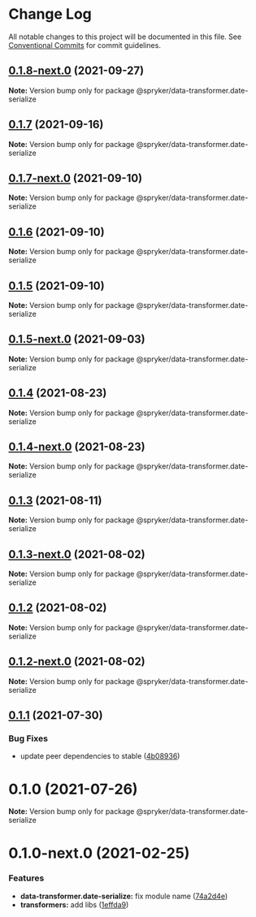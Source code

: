 # Change Log

All notable changes to this project will be documented in this file.
See [Conventional Commits](https://conventionalcommits.org) for commit guidelines.

## [0.1.8-next.0](https://github.com/spryker/zed-gui/compare/@spryker/data-transformer.date-serialize@0.1.4...@spryker/data-transformer.date-serialize@0.1.8-next.0) (2021-09-27)

**Note:** Version bump only for package @spryker/data-transformer.date-serialize





## [0.1.7](https://github.com/spryker/ui-components/compare/@spryker/data-transformer.date-serialize@0.1.7-next.0...@spryker/data-transformer.date-serialize@0.1.7) (2021-09-16)

**Note:** Version bump only for package @spryker/data-transformer.date-serialize





## [0.1.7-next.0](https://github.com/spryker/ui-components/compare/@spryker/data-transformer.date-serialize@0.1.6...@spryker/data-transformer.date-serialize@0.1.7-next.0) (2021-09-10)

**Note:** Version bump only for package @spryker/data-transformer.date-serialize





## [0.1.6](https://github.com/spryker/ui-components/compare/@spryker/data-transformer.date-serialize@0.1.5-next.0...@spryker/data-transformer.date-serialize@0.1.6) (2021-09-10)

**Note:** Version bump only for package @spryker/data-transformer.date-serialize





## [0.1.5](https://github.com/spryker/ui-components/compare/@spryker/data-transformer.date-serialize@0.1.5-next.0...@spryker/data-transformer.date-serialize@0.1.5) (2021-09-10)

**Note:** Version bump only for package @spryker/data-transformer.date-serialize





## [0.1.5-next.0](https://github.com/spryker/ui-components/compare/@spryker/data-transformer.date-serialize@0.1.4...@spryker/data-transformer.date-serialize@0.1.5-next.0) (2021-09-03)

**Note:** Version bump only for package @spryker/data-transformer.date-serialize





## [0.1.4](https://github.com/spryker/ui-components/compare/@spryker/data-transformer.date-serialize@0.1.4-next.0...@spryker/data-transformer.date-serialize@0.1.4) (2021-08-23)

**Note:** Version bump only for package @spryker/data-transformer.date-serialize





## [0.1.4-next.0](https://github.com/spryker/ui-components/compare/@spryker/data-transformer.date-serialize@0.1.3...@spryker/data-transformer.date-serialize@0.1.4-next.0) (2021-08-23)

**Note:** Version bump only for package @spryker/data-transformer.date-serialize





## [0.1.3](https://github.com/spryker/ui-components/compare/@spryker/data-transformer.date-serialize@0.1.3-next.0...@spryker/data-transformer.date-serialize@0.1.3) (2021-08-11)

**Note:** Version bump only for package @spryker/data-transformer.date-serialize





## [0.1.3-next.0](https://github.com/spryker/ui-components/compare/@spryker/data-transformer.date-serialize@0.1.2...@spryker/data-transformer.date-serialize@0.1.3-next.0) (2021-08-02)

**Note:** Version bump only for package @spryker/data-transformer.date-serialize





## [0.1.2](https://github.com/spryker/ui-components/compare/@spryker/data-transformer.date-serialize@0.1.2-next.0...@spryker/data-transformer.date-serialize@0.1.2) (2021-08-02)

**Note:** Version bump only for package @spryker/data-transformer.date-serialize





## [0.1.2-next.0](https://github.com/spryker/ui-components/compare/@spryker/data-transformer.date-serialize@0.1.1...@spryker/data-transformer.date-serialize@0.1.2-next.0) (2021-08-02)

**Note:** Version bump only for package @spryker/data-transformer.date-serialize





## [0.1.1](https://github.com/spryker/ui-components/compare/@spryker/data-transformer.date-serialize@0.1.0...@spryker/data-transformer.date-serialize@0.1.1) (2021-07-30)


### Bug Fixes

* update peer dependencies to stable ([4b08936](https://github.com/spryker/ui-components/commit/4b0893691360cf4bd66935aed24873266c98c4e4))





# 0.1.0 (2021-07-26)

**Note:** Version bump only for package @spryker/data-transformer.date-serialize





# 0.1.0-next.0 (2021-02-25)


### Features

* **data-transformer.date-serialize:** fix module name ([74a2d4e](https://github.com/spryker/ui-components/commit/74a2d4eef05e0bab192a7d7b85060eb297a307c4))
* **transformers:** add libs ([1effda9](https://github.com/spryker/ui-components/commit/1effda9b5d26b80dd8dbe4345077013b69219877))
